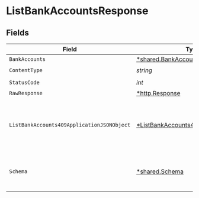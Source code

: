 # ListBankAccountsResponse


## Fields

| Field                                                                                                | Type                                                                                                 | Required                                                                                             | Description                                                                                          |
| ---------------------------------------------------------------------------------------------------- | ---------------------------------------------------------------------------------------------------- | ---------------------------------------------------------------------------------------------------- | ---------------------------------------------------------------------------------------------------- |
| `BankAccounts`                                                                                       | [*shared.BankAccounts](../../models/shared/bankaccounts.md)                                          | :heavy_minus_sign:                                                                                   | Success                                                                                              |
| `ContentType`                                                                                        | *string*                                                                                             | :heavy_check_mark:                                                                                   | N/A                                                                                                  |
| `StatusCode`                                                                                         | *int*                                                                                                | :heavy_check_mark:                                                                                   | N/A                                                                                                  |
| `RawResponse`                                                                                        | [*http.Response](https://pkg.go.dev/net/http#Response)                                               | :heavy_minus_sign:                                                                                   | N/A                                                                                                  |
| `ListBankAccounts409ApplicationJSONObject`                                                           | [*ListBankAccounts409ApplicationJSON](../../models/operations/listbankaccounts409applicationjson.md) | :heavy_minus_sign:                                                                                   | The data type's dataset has not been requested or is still syncing.                                  |
| `Schema`                                                                                             | [*shared.Schema](../../models/shared/schema.md)                                                      | :heavy_minus_sign:                                                                                   | Your `query` parameter was not correctly formed                                                      |